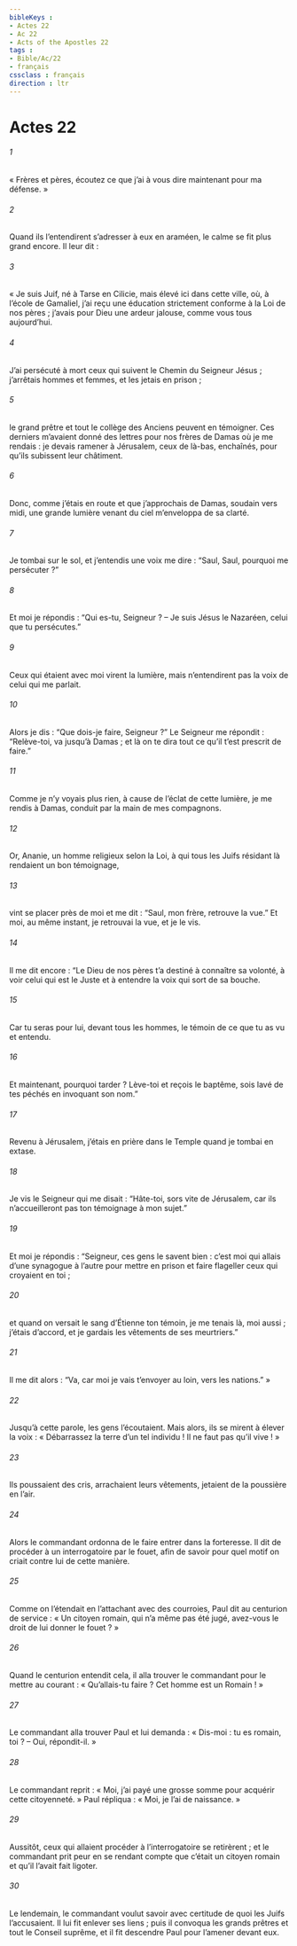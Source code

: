 ```yaml
---
bibleKeys : 
- Actes 22
- Ac 22
- Acts of the Apostles 22
tags : 
- Bible/Ac/22
- français
cssclass : français
direction : ltr
---
```


# Actes 22

###### 1
« Frères et pères, écoutez ce que j’ai à vous dire maintenant pour ma défense. »
###### 2
Quand ils l’entendirent s’adresser à eux en araméen, le calme se fit plus grand encore. Il leur dit :
###### 3
« Je suis Juif, né à Tarse en Cilicie, mais élevé ici dans cette ville, où, à l’école de Gamaliel, j’ai reçu une éducation strictement conforme à la Loi de nos pères ; j’avais pour Dieu une ardeur jalouse, comme vous tous aujourd’hui.
###### 4
J’ai persécuté à mort ceux qui suivent le Chemin du Seigneur Jésus ; j’arrêtais hommes et femmes, et les jetais en prison ;
###### 5
le grand prêtre et tout le collège des Anciens peuvent en témoigner. Ces derniers m’avaient donné des lettres pour nos frères de Damas où je me rendais : je devais ramener à Jérusalem, ceux de là-bas, enchaînés, pour qu’ils subissent leur châtiment.
###### 6
Donc, comme j’étais en route et que j’approchais de Damas, soudain vers midi, une grande lumière venant du ciel m’enveloppa de sa clarté.
###### 7
Je tombai sur le sol, et j’entendis une voix me dire : “Saul, Saul, pourquoi me persécuter ?”
###### 8
Et moi je répondis : “Qui es-tu, Seigneur ? – Je suis Jésus le Nazaréen, celui que tu persécutes.”
###### 9
Ceux qui étaient avec moi virent la lumière, mais n’entendirent pas la voix de celui qui me parlait.
###### 10
Alors je dis : “Que dois-je faire, Seigneur ?” Le Seigneur me répondit : “Relève-toi, va jusqu’à Damas ; et là on te dira tout ce qu’il t’est prescrit de faire.”
###### 11
Comme je n’y voyais plus rien, à cause de l’éclat de cette lumière, je me rendis à Damas, conduit par la main de mes compagnons.
###### 12
Or, Ananie, un homme religieux selon la Loi, à qui tous les Juifs résidant là rendaient un bon témoignage,
###### 13
vint se placer près de moi et me dit : “Saul, mon frère, retrouve la vue.” Et moi, au même instant, je retrouvai la vue, et je le vis.
###### 14
Il me dit encore : “Le Dieu de nos pères t’a destiné à connaître sa volonté, à voir celui qui est le Juste et à entendre la voix qui sort de sa bouche.
###### 15
Car tu seras pour lui, devant tous les hommes, le témoin de ce que tu as vu et entendu.
###### 16
Et maintenant, pourquoi tarder ? Lève-toi et reçois le baptême, sois lavé de tes péchés en invoquant son nom.”
###### 17
Revenu à Jérusalem, j’étais en prière dans le Temple quand je tombai en extase.
###### 18
Je vis le Seigneur qui me disait : “Hâte-toi, sors vite de Jérusalem, car ils n’accueilleront pas ton témoignage à mon sujet.”
###### 19
Et moi je répondis : “Seigneur, ces gens le savent bien : c’est moi qui allais d’une synagogue à l’autre pour mettre en prison et faire flageller ceux qui croyaient en toi ;
###### 20
et quand on versait le sang d’Étienne ton témoin, je me tenais là, moi aussi ; j’étais d’accord, et je gardais les vêtements de ses meurtriers.”
###### 21
Il me dit alors : “Va, car moi je vais t’envoyer au loin, vers les nations.” »
###### 22
Jusqu’à cette parole, les gens l’écoutaient. Mais alors, ils se mirent à élever la voix : « Débarrassez la terre d’un tel individu ! Il ne faut pas qu’il vive ! »
###### 23
Ils poussaient des cris, arrachaient leurs vêtements, jetaient de la poussière en l’air.
###### 24
Alors le commandant ordonna de le faire entrer dans la forteresse. Il dit de procéder à un interrogatoire par le fouet, afin de savoir pour quel motif on criait contre lui de cette manière.
###### 25
Comme on l’étendait en l’attachant avec des courroies, Paul dit au centurion de service : « Un citoyen romain, qui n’a même pas été jugé, avez-vous le droit de lui donner le fouet ? »
###### 26
Quand le centurion entendit cela, il alla trouver le commandant pour le mettre au courant : « Qu’allais-tu faire ? Cet homme est un Romain ! »
###### 27
Le commandant alla trouver Paul et lui demanda : « Dis-moi : tu es romain, toi ? – Oui, répondit-il. »
###### 28
Le commandant reprit : « Moi, j’ai payé une grosse somme pour acquérir cette citoyenneté. » Paul répliqua : « Moi, je l’ai de naissance. »
###### 29
Aussitôt, ceux qui allaient procéder à l’interrogatoire se retirèrent ; et le commandant prit peur en se rendant compte que c’était un citoyen romain et qu’il l’avait fait ligoter.
###### 30
Le lendemain, le commandant voulut savoir avec certitude de quoi les Juifs l’accusaient. Il lui fit enlever ses liens ; puis il convoqua les grands prêtres et tout le Conseil suprême, et il fit descendre Paul pour l’amener devant eux.
